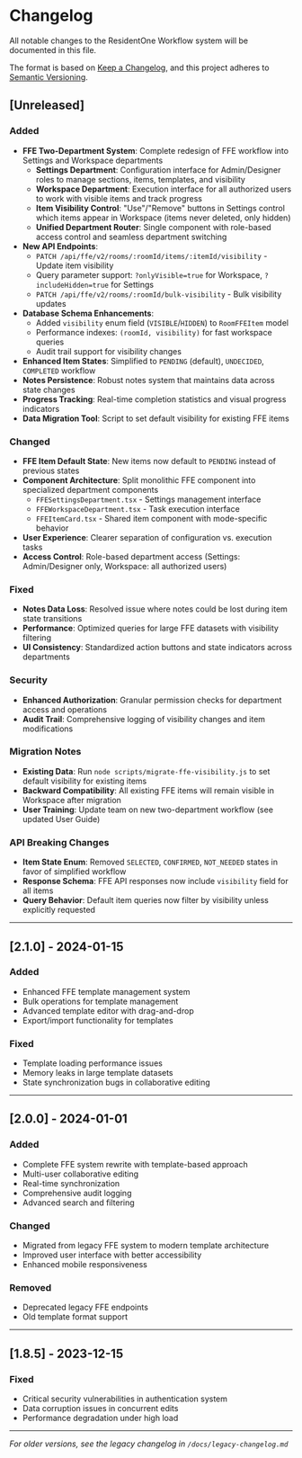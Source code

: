 # Changelog

All notable changes to the ResidentOne Workflow system will be documented in this file.

The format is based on [Keep a Changelog](https://keepachangelog.com/en/1.0.0/),
and this project adheres to [Semantic Versioning](https://semver.org/spec/v2.0.0.html).

## [Unreleased]

### Added
- **FFE Two-Department System**: Complete redesign of FFE workflow into Settings and Workspace departments
  - **Settings Department**: Configuration interface for Admin/Designer roles to manage sections, items, templates, and visibility
  - **Workspace Department**: Execution interface for all authorized users to work with visible items and track progress
  - **Item Visibility Control**: "Use"/"Remove" buttons in Settings control which items appear in Workspace (items never deleted, only hidden)
  - **Unified Department Router**: Single component with role-based access control and seamless department switching
- **New API Endpoints**:
  - `PATCH /api/ffe/v2/rooms/:roomId/items/:itemId/visibility` - Update item visibility
  - Query parameter support: `?onlyVisible=true` for Workspace, `?includeHidden=true` for Settings
  - `PATCH /api/ffe/v2/rooms/:roomId/bulk-visibility` - Bulk visibility updates
- **Database Schema Enhancements**:
  - Added `visibility` enum field (`VISIBLE`/`HIDDEN`) to `RoomFFEItem` model
  - Performance indexes: `(roomId, visibility)` for fast workspace queries
  - Audit trail support for visibility changes
- **Enhanced Item States**: Simplified to `PENDING` (default), `UNDECIDED`, `COMPLETED` workflow
- **Notes Persistence**: Robust notes system that maintains data across state changes
- **Progress Tracking**: Real-time completion statistics and visual progress indicators
- **Data Migration Tool**: Script to set default visibility for existing FFE items

### Changed
- **FFE Item Default State**: New items now default to `PENDING` instead of previous states
- **Component Architecture**: Split monolithic FFE component into specialized department components
  - `FFESettingsDepartment.tsx` - Settings management interface
  - `FFEWorkspaceDepartment.tsx` - Task execution interface  
  - `FFEItemCard.tsx` - Shared item component with mode-specific behavior
- **User Experience**: Clearer separation of configuration vs. execution tasks
- **Access Control**: Role-based department access (Settings: Admin/Designer only, Workspace: all authorized users)

### Fixed
- **Notes Data Loss**: Resolved issue where notes could be lost during item state transitions
- **Performance**: Optimized queries for large FFE datasets with visibility filtering
- **UI Consistency**: Standardized action buttons and state indicators across departments

### Security
- **Enhanced Authorization**: Granular permission checks for department access and operations
- **Audit Trail**: Comprehensive logging of visibility changes and item modifications

### Migration Notes
- **Existing Data**: Run `node scripts/migrate-ffe-visibility.js` to set default visibility for existing items
- **Backward Compatibility**: All existing FFE items will remain visible in Workspace after migration
- **User Training**: Update team on new two-department workflow (see updated User Guide)

### API Breaking Changes
- **Item State Enum**: Removed `SELECTED`, `CONFIRMED`, `NOT_NEEDED` states in favor of simplified workflow
- **Response Schema**: FFE API responses now include `visibility` field for all items
- **Query Behavior**: Default item queries now filter by visibility unless explicitly requested

---

## [2.1.0] - 2024-01-15

### Added
- Enhanced FFE template management system
- Bulk operations for template management
- Advanced template editor with drag-and-drop
- Export/import functionality for templates

### Fixed
- Template loading performance issues
- Memory leaks in large template datasets
- State synchronization bugs in collaborative editing

---

## [2.0.0] - 2024-01-01

### Added
- Complete FFE system rewrite with template-based approach
- Multi-user collaborative editing
- Real-time synchronization
- Comprehensive audit logging
- Advanced search and filtering

### Changed
- Migrated from legacy FFE system to modern template architecture
- Improved user interface with better accessibility
- Enhanced mobile responsiveness

### Removed
- Deprecated legacy FFE endpoints
- Old template format support

---

## [1.8.5] - 2023-12-15

### Fixed
- Critical security vulnerabilities in authentication system
- Data corruption issues in concurrent edits
- Performance degradation under high load

---

*For older versions, see the legacy changelog in `/docs/legacy-changelog.md`*